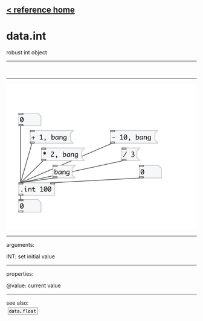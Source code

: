 [< reference home](index.html)
---

# data.int


robust int object

---

<br>


---


![example](examples/data.int-example.jpg)

---
arguments:

INT: set initial value<br>

---
properties:

@value: current value<br>

---
see also:<br>
[![data.float](img/object_data.float.png)](data.float.html)
